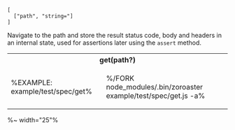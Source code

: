 ```### get => Tester
[
  ["path", "string="]
]
```

Navigate to the path and store the result status code, body and headers in an internal state, used for assertions later using the `assert` method.

<table>
<tr><th colspan="2">get(path?)</th></tr>
<!-- block-start -->
<tr><td>

%EXAMPLE: example/test/spec/get%
</td>
<td>

%/FORK node_modules/.bin/zoroaster example/test/spec/get.js -a%
</td></tr>
</table>

%~ width="25"%